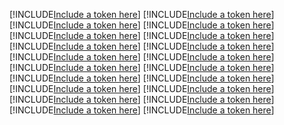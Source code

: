 [!INCLUDE[Include a token here](refs1526885446670/r1.md)]
[!INCLUDE[Include a token here](refs1526885446670/r2.md)]
[!INCLUDE[Include a token here](refs1526885446670/r3.md)]
[!INCLUDE[Include a token here](refs1526885446670/r4.md)]
[!INCLUDE[Include a token here](refs1526885446670/r5.md)]
[!INCLUDE[Include a token here](refs1526885446670/r6.md)]
[!INCLUDE[Include a token here](refs1526885446670/r7.md)]
[!INCLUDE[Include a token here](refs1526885446670/r8.md)]
[!INCLUDE[Include a token here](refs1526885446670/r9.md)]
[!INCLUDE[Include a token here](refs1526885446670/r10.md)]
[!INCLUDE[Include a token here](refs1526885446670/r11.md)]
[!INCLUDE[Include a token here](refs1526885446670/r12.md)]
[!INCLUDE[Include a token here](refs1526885446670/r13.md)]
[!INCLUDE[Include a token here](refs1526885446670/r14.md)]
[!INCLUDE[Include a token here](refs1526885446670/r15.md)]
[!INCLUDE[Include a token here](refs1526885446670/r16.md)]
[!INCLUDE[Include a token here](refs1526885446670/r17.md)]
[!INCLUDE[Include a token here](refs1526885446670/r18.md)]
[!INCLUDE[Include a token here](refs1526885446670/r19.md)]
[!INCLUDE[Include a token here](refs1526885446670/r20.md)]